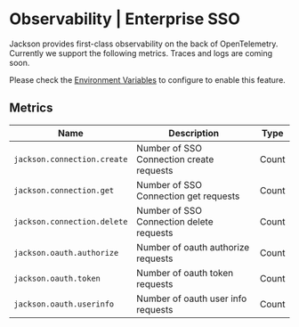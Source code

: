# Observability | Enterprise SSO

Jackson provides first-class observability on the back of OpenTelemetry. Currently we support the following metrics. Traces and logs are coming soon.

Please check the [Environment Variables](./deploy/env-variables.md#opentelemetry-configuration) to configure to enable this feature.

## Metrics

| Name                        | Description                              | Type  |
| --------------------------- | ---------------------------------------- | ----- |
| `jackson.connection.create` | Number of SSO Connection create requests | Count |
| `jackson.connection.get`    | Number of SSO Connection get requests    | Count |
| `jackson.connection.delete` | Number of SSO Connection delete requests | Count |
| `jackson.oauth.authorize`   | Number of oauth authorize requests       | Count |
| `jackson.oauth.token`       | Number of oauth token requests           | Count |
| `jackson.oauth.userinfo`    | Number of oauth user info requests       | Count |
